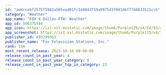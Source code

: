 ```yaml
---
id: "ae6ccebf2575f5982a505ead01fc3d4043719a9975d3f09166ff788833521ccb"
category: "Weather"
app_name: "FOX 4 Dallas-FTW: Weather"
app_id: 506375544
app_icon: https://is1-ssl.mzstatic.com/image/thumb/Purple126/v4/5d/93/a9/5d93a98a-62e4-2ba9-fe20-e4f4ec91d8dd/AppIcon-1x_U007emarketing-0-4-0-85-220.jpeg/1024x1024bb.png
app_screenshot: https://is1-ssl.mzstatic.com/image/thumb/Purple115/v4/76/56/e0/7656e008-7bf8-ecd4-e1e1-5c3137d0c334/tns.srhbahub.png/1242x2688bb.png
publisher_id: 493299363
publisher_name: "Fox Television Stations, Inc."
rank: 156
most_recent_release: 2023-10-10 00:00:00
release_count_in_past_year: 4
release_count_in_past_year_category: 8
release_count_in_past_year_top_in_category: 23
---
```

